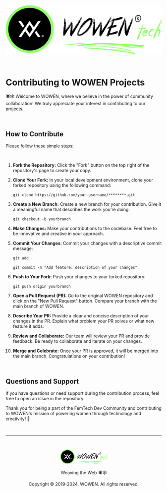 <br>

![WOWEN Logo](https://github.com/WOWEN-DEV/wowen/blob/main/wowen-repo-logo.svg)

<br>

# Contributing to WOWEN Projects

🕷️🕸️ Welcome to WOWEN, where we believe in the power of community collaboration! We truly appreciate your interest in contributing to our projects.

<br>

## How to Contribute

Please follow these simple steps:

<br>

1. **Fork the Repository:** Click the "Fork" button on the top right of the repository's page to create your copy.

2. **Clone Your Fork:** In your local development environment, clone your forked repository using the following command:

   ```
   git clone https://github.com/your-username/********.git
   ```
   
3. **Create a New Branch:** Create a new branch for your contribution. Give it a meaningful name that describes the work you're doing:

   ```
   git checkout -b yourbranch
   ```

4. **Make Changes:** Make your contributions to the codebase. Feel free to be innovative and creative in your approach.

5. **Commit Your Changes:** Commit your changes with a descriptive commit message:

   ```
   git add .
   ```
   ```
   git commit -m "Add feature: description of your changes"
   ```

7. **Push to Your Fork:** Push your changes to your forked repository:

   ```
   git push origin yourbranch
   ```

8. **Open a Pull Request (PR):** Go to the original WOWEN repository and click on the "New Pull Request" button. Compare your branch with the main branch of WOWEN.

9. **Describe Your PR:** Provide a clear and concise description of your changes in the PR. Explain what problem your PR solves or what new feature it adds.

10. **Review and Collaborate:** Our team will review your PR and provide feedback. Be ready to collaborate and iterate on your changes.

11. **Merge and Celebrate:** Once your PR is approved, it will be merged into the main branch. Congratulations on your contribution!

<br>

## Questions and Support

If you have questions or need support during the contribution process, feel free to open an issue in the repository.

Thank you for being a part of the FemTech Dev Community and contributing to WOWEN's mission of powering women through technology and creativity! 🌟

<br>

---

<br>

<p align="center">
  <img src="https://github.com/WOWEN-DEV/wowen/blob/main/wowen-repo-logo.svg" alt="WOWEN Logo" width="30%">
</p>

<p align="center">Weaving the Web 🕷️🕸️</p>
<p align="center">Copyright © 2019-2024, WOWEN. All rights reserved.</p>
